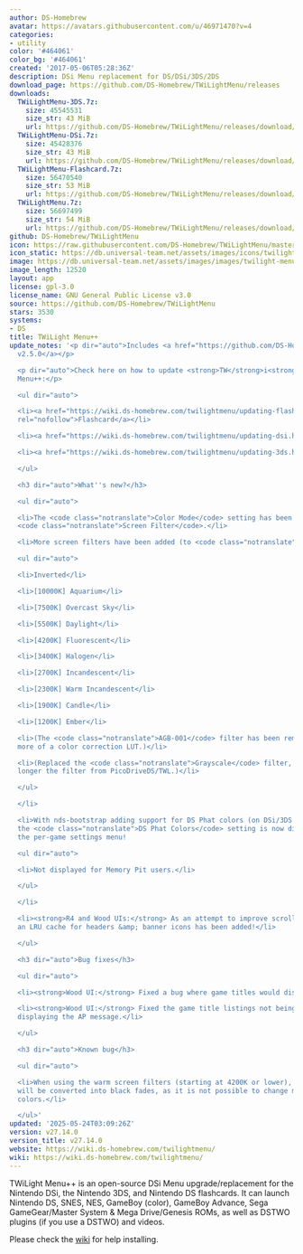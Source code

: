 ```yaml
---
author: DS-Homebrew
avatar: https://avatars.githubusercontent.com/u/46971470?v=4
categories:
- utility
color: '#464061'
color_bg: '#464061'
created: '2017-05-06T05:28:36Z'
description: DSi Menu replacement for DS/DSi/3DS/2DS
download_page: https://github.com/DS-Homebrew/TWiLightMenu/releases
downloads:
  TWiLightMenu-3DS.7z:
    size: 45545531
    size_str: 43 MiB
    url: https://github.com/DS-Homebrew/TWiLightMenu/releases/download/v27.14.0/TWiLightMenu-3DS.7z
  TWiLightMenu-DSi.7z:
    size: 45428376
    size_str: 43 MiB
    url: https://github.com/DS-Homebrew/TWiLightMenu/releases/download/v27.14.0/TWiLightMenu-DSi.7z
  TWiLightMenu-Flashcard.7z:
    size: 56470540
    size_str: 53 MiB
    url: https://github.com/DS-Homebrew/TWiLightMenu/releases/download/v27.14.0/TWiLightMenu-Flashcard.7z
  TWiLightMenu.7z:
    size: 56697499
    size_str: 54 MiB
    url: https://github.com/DS-Homebrew/TWiLightMenu/releases/download/v27.14.0/TWiLightMenu.7z
github: DS-Homebrew/TWiLightMenu
icon: https://raw.githubusercontent.com/DS-Homebrew/TWiLightMenu/master/booter/Twilight%2B%2B-animated%20icon-fix.gif
icon_static: https://db.universal-team.net/assets/images/icons/twilight-menu.png
image: https://db.universal-team.net/assets/images/images/twilight-menu.png
image_length: 12520
layout: app
license: gpl-3.0
license_name: GNU General Public License v3.0
source: https://github.com/DS-Homebrew/TWiLightMenu
stars: 3530
systems:
- DS
title: TWiLight Menu++
update_notes: '<p dir="auto">Includes <a href="https://github.com/DS-Homebrew/nds-bootstrap/releases/tag/v2.5.0">nds-bootstrap
  v2.5.0</a></p>

  <p dir="auto">Check here on how to update <strong>TW</strong>i<strong>L</strong>ight
  Menu++:</p>

  <ul dir="auto">

  <li><a href="https://wiki.ds-homebrew.com/twilightmenu/updating-flashcard.html"
  rel="nofollow">Flashcard</a></li>

  <li><a href="https://wiki.ds-homebrew.com/twilightmenu/updating-dsi.html" rel="nofollow">DSi</a></li>

  <li><a href="https://wiki.ds-homebrew.com/twilightmenu/updating-3ds.html" rel="nofollow">3DS</a></li>

  </ul>

  <h3 dir="auto">What''s new?</h3>

  <ul dir="auto">

  <li>The <code class="notranslate">Color Mode</code> setting has been renamed to
  <code class="notranslate">Screen Filter</code>.</li>

  <li>More screen filters have been added (to <code class="notranslate">sd:/_nds/colorLut/</code>)!

  <ul dir="auto">

  <li>Inverted</li>

  <li>[10000K] Aquarium</li>

  <li>[7500K] Overcast Sky</li>

  <li>[5500K] Daylight</li>

  <li>[4200K] Fluorescent</li>

  <li>[3400K] Halogen</li>

  <li>[2700K] Incandescent</li>

  <li>[2300K] Warm Incandescent</li>

  <li>[1900K] Candle</li>

  <li>[1200K] Ember</li>

  <li>(The <code class="notranslate">AGB-001</code> filter has been removed, as it''s
  more of a color correction LUT.)</li>

  <li>(Replaced the <code class="notranslate">Grayscale</code> filter, as it''s no
  longer the filter from PicoDriveDS/TWL.)</li>

  </ul>

  </li>

  <li>With nds-bootstrap adding support for DS Phat colors (on DSi/3DS consoles),
  the <code class="notranslate">DS Phat Colors</code> setting is now displayed in
  the per-game settings menu!

  <ul dir="auto">

  <li>Not displayed for Memory Pit users.</li>

  </ul>

  </li>

  <li><strong>R4 and Wood UIs:</strong> As an attempt to improve scrolling speeds,
  an LRU cache for headers &amp; banner icons has been added!</li>

  </ul>

  <h3 dir="auto">Bug fixes</h3>

  <ul dir="auto">

  <li><strong>Wood UI:</strong> Fixed a bug where game titles would display over folders.</li>

  <li><strong>Wood UI:</strong> Fixed the game title listings not being cleared before
  displaying the AP message.</li>

  </ul>

  <h3 dir="auto">Known bug</h3>

  <ul dir="auto">

  <li>When using the warm screen filters (starting at 4200K or lower), white fades
  will be converted into black fades, as it is not possible to change master brightness
  colors.</li>

  </ul>'
updated: '2025-05-24T03:09:26Z'
version: v27.14.0
version_title: v27.14.0
website: https://wiki.ds-homebrew.com/twilightmenu/
wiki: https://wiki.ds-homebrew.com/twilightmenu/
---
```

TWiLight Menu++ is an open-source DSi Menu upgrade/replacement for the Nintendo DSi, the Nintendo 3DS, and Nintendo DS flashcards. It can launch Nintendo DS, SNES, NES, GameBoy (color), GameBoy Advance, Sega GameGear/Master System & Mega Drive/Genesis ROMs, as well as DSTWO plugins (if you use a DSTWO) and videos.

Please check the [wiki](https://wiki.ds-homebrew.com/twilightmenu/) for help installing.